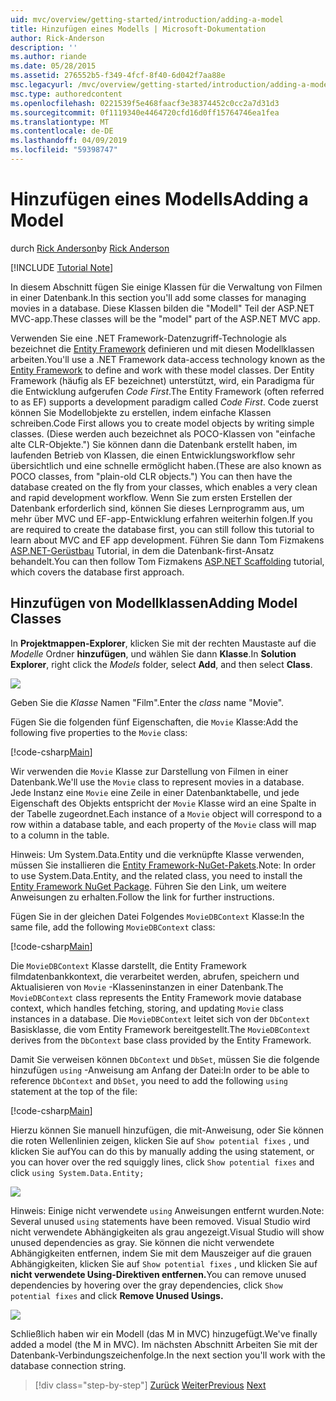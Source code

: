 ```yaml
---
uid: mvc/overview/getting-started/introduction/adding-a-model
title: Hinzufügen eines Modells | Microsoft-Dokumentation
author: Rick-Anderson
description: ''
ms.author: riande
ms.date: 05/28/2015
ms.assetid: 276552b5-f349-4fcf-8f40-6d042f7aa88e
msc.legacyurl: /mvc/overview/getting-started/introduction/adding-a-model
msc.type: authoredcontent
ms.openlocfilehash: 0221539f5e468faacf3e38374452c0cc2a7d31d3
ms.sourcegitcommit: 0f1119340e4464720cfd16d0ff15764746ea1fea
ms.translationtype: MT
ms.contentlocale: de-DE
ms.lasthandoff: 04/09/2019
ms.locfileid: "59398747"
---
```

# <a name="adding-a-model"></a><span data-ttu-id="43dcd-102">Hinzufügen eines Modells</span><span class="sxs-lookup"><span data-stu-id="43dcd-102">Adding a Model</span></span>

<span data-ttu-id="43dcd-103">durch [Rick Anderson]((https://twitter.com/RickAndMSFT))</span><span class="sxs-lookup"><span data-stu-id="43dcd-103">by [Rick Anderson]((https://twitter.com/RickAndMSFT))</span></span>

[!INCLUDE [Tutorial Note](sample/code-location.md)]

<span data-ttu-id="43dcd-104">In diesem Abschnitt fügen Sie einige Klassen für die Verwaltung von Filmen in einer Datenbank.</span><span class="sxs-lookup"><span data-stu-id="43dcd-104">In this section you'll add some classes for managing movies in a database.</span></span> <span data-ttu-id="43dcd-105">Diese Klassen bilden die &quot;Modell&quot; Teil der ASP.NET MVC-app.</span><span class="sxs-lookup"><span data-stu-id="43dcd-105">These classes will be the &quot;model&quot; part of the ASP.NET MVC app.</span></span>

<span data-ttu-id="43dcd-106">Verwenden Sie eine .NET Framework-Datenzugriff-Technologie als bezeichnet die [Entity Framework](https://docs.microsoft.com/ef/) definieren und mit diesen Modellklassen arbeiten.</span><span class="sxs-lookup"><span data-stu-id="43dcd-106">You'll use a .NET Framework data-access technology known as the [Entity Framework](https://docs.microsoft.com/ef/) to define and work with these model classes.</span></span> <span data-ttu-id="43dcd-107">Der Entity Framework (häufig als EF bezeichnet) unterstützt, wird, ein Paradigma für die Entwicklung aufgerufen *Code First*.</span><span class="sxs-lookup"><span data-stu-id="43dcd-107">The Entity Framework (often referred to as EF) supports a development paradigm called *Code First*.</span></span> <span data-ttu-id="43dcd-108">Code zuerst können Sie Modellobjekte zu erstellen, indem einfache Klassen schreiben.</span><span class="sxs-lookup"><span data-stu-id="43dcd-108">Code First allows you to create model objects by writing simple classes.</span></span> <span data-ttu-id="43dcd-109">(Diese werden auch bezeichnet als POCO-Klassen von &quot;einfache alte CLR-Objekte.&quot;) Sie können dann die Datenbank erstellt haben, im laufenden Betrieb von Klassen, die einen Entwicklungsworkflow sehr übersichtlich und eine schnelle ermöglicht haben.</span><span class="sxs-lookup"><span data-stu-id="43dcd-109">(These are also known as POCO classes, from &quot;plain-old CLR objects.&quot;) You can then have the database created on the fly from your classes, which enables a very clean and rapid development workflow.</span></span> <span data-ttu-id="43dcd-110">Wenn Sie zum ersten Erstellen der Datenbank erforderlich sind, können Sie dieses Lernprogramm aus, um mehr über MVC und EF-app-Entwicklung erfahren weiterhin folgen.</span><span class="sxs-lookup"><span data-stu-id="43dcd-110">If you are required to create the database first, you can still follow this tutorial to learn about MVC and EF app development.</span></span> <span data-ttu-id="43dcd-111">Führen Sie dann Tom Fizmakens [ASP.NET-Gerüstbau](xref:visual-studio/overview/2013/aspnet-scaffolding-overview) Tutorial, in dem die Datenbank-first-Ansatz behandelt.</span><span class="sxs-lookup"><span data-stu-id="43dcd-111">You can then follow Tom Fizmakens [ASP.NET Scaffolding](xref:visual-studio/overview/2013/aspnet-scaffolding-overview) tutorial, which covers the database first approach.</span></span>

## <a name="adding-model-classes"></a><span data-ttu-id="43dcd-112">Hinzufügen von Modellklassen</span><span class="sxs-lookup"><span data-stu-id="43dcd-112">Adding Model Classes</span></span>

<span data-ttu-id="43dcd-113">In **Projektmappen-Explorer**, klicken Sie mit der rechten Maustaste auf die *Modelle* Ordner **hinzufügen**, und wählen Sie dann **Klasse**.</span><span class="sxs-lookup"><span data-stu-id="43dcd-113">In **Solution Explorer**, right click the *Models* folder, select **Add**, and then select **Class**.</span></span>

![](adding-a-model/_static/image1.png)

<span data-ttu-id="43dcd-114">Geben Sie die *Klasse* Namen &quot;Film&quot;.</span><span class="sxs-lookup"><span data-stu-id="43dcd-114">Enter the *class* name &quot;Movie&quot;.</span></span>

<span data-ttu-id="43dcd-115">Fügen Sie die folgenden fünf Eigenschaften, die `Movie` Klasse:</span><span class="sxs-lookup"><span data-stu-id="43dcd-115">Add the following five properties to the `Movie` class:</span></span>

[!code-csharp[Main](adding-a-model/samples/sample1.cs)]

<span data-ttu-id="43dcd-116">Wir verwenden die `Movie` Klasse zur Darstellung von Filmen in einer Datenbank.</span><span class="sxs-lookup"><span data-stu-id="43dcd-116">We'll use the `Movie` class to represent movies in a database.</span></span> <span data-ttu-id="43dcd-117">Jede Instanz eine `Movie` eine Zeile in einer Datenbanktabelle, und jede Eigenschaft des Objekts entspricht der `Movie` Klasse wird an eine Spalte in der Tabelle zugeordnet.</span><span class="sxs-lookup"><span data-stu-id="43dcd-117">Each instance of a `Movie` object will correspond to a row within a database table, and each property of the `Movie` class will map to a column in the table.</span></span>

<span data-ttu-id="43dcd-118">Hinweis: Um System.Data.Entity und die verknüpfte Klasse verwenden, müssen Sie installieren die [Entity Framework-NuGet-Pakets](https://www.nuget.org/packages/EntityFramework/).</span><span class="sxs-lookup"><span data-stu-id="43dcd-118">Note: In order to use System.Data.Entity, and the related class, you need to install the [Entity Framework NuGet Package](https://www.nuget.org/packages/EntityFramework/).</span></span> <span data-ttu-id="43dcd-119">Führen Sie den Link, um weitere Anweisungen zu erhalten.</span><span class="sxs-lookup"><span data-stu-id="43dcd-119">Follow the link for further instructions.</span></span>

<span data-ttu-id="43dcd-120">Fügen Sie in der gleichen Datei Folgendes `MovieDBContext` Klasse:</span><span class="sxs-lookup"><span data-stu-id="43dcd-120">In the same file, add the following `MovieDBContext` class:</span></span>

[!code-csharp[Main](adding-a-model/samples/sample2.cs?highlight=2,15-18)]

<span data-ttu-id="43dcd-121">Die `MovieDBContext` Klasse darstellt, die Entity Framework filmdatenbankkontext, die verarbeitet werden, abrufen, speichern und Aktualisieren von `Movie` -Klasseninstanzen in einer Datenbank.</span><span class="sxs-lookup"><span data-stu-id="43dcd-121">The `MovieDBContext` class represents the Entity Framework movie database context, which handles fetching, storing, and updating `Movie` class instances in a database.</span></span> <span data-ttu-id="43dcd-122">Die `MovieDBContext` leitet sich von der `DbContext` Basisklasse, die vom Entity Framework bereitgestellt.</span><span class="sxs-lookup"><span data-stu-id="43dcd-122">The `MovieDBContext` derives from the `DbContext` base class provided by the Entity Framework.</span></span>

<span data-ttu-id="43dcd-123">Damit Sie verweisen können `DbContext` und `DbSet`, müssen Sie die folgende hinzufügen `using` -Anweisung am Anfang der Datei:</span><span class="sxs-lookup"><span data-stu-id="43dcd-123">In order to be able to reference `DbContext` and `DbSet`, you need to add the following `using` statement at the top of the file:</span></span>

[!code-csharp[Main](adding-a-model/samples/sample3.cs)]

<span data-ttu-id="43dcd-124">Hierzu können Sie manuell hinzufügen, die mit-Anweisung, oder Sie können die roten Wellenlinien zeigen, klicken Sie auf `Show potential fixes` , und klicken Sie auf</span><span class="sxs-lookup"><span data-stu-id="43dcd-124">You can do this by manually adding the using statement, or you can hover over the red squiggly lines, click `Show potential fixes` and click</span></span> `using System.Data.Entity;`

![](adding-a-model/_static/image2.png)

<span data-ttu-id="43dcd-125">Hinweis: Einige nicht verwendete `using` Anweisungen entfernt wurden.</span><span class="sxs-lookup"><span data-stu-id="43dcd-125">Note: Several unused `using` statements have been removed.</span></span> <span data-ttu-id="43dcd-126">Visual Studio wird nicht verwendete Abhängigkeiten als grau angezeigt.</span><span class="sxs-lookup"><span data-stu-id="43dcd-126">Visual Studio will show unused dependencies as gray.</span></span> <span data-ttu-id="43dcd-127">Sie können die nicht verwendete Abhängigkeiten entfernen, indem Sie mit dem Mauszeiger auf die grauen Abhängigkeiten, klicken Sie auf `Show potential fixes` , und klicken Sie auf **nicht verwendete Using-Direktiven entfernen.**</span><span class="sxs-lookup"><span data-stu-id="43dcd-127">You can remove unused dependencies by hovering over the gray dependencies, click `Show potential fixes` and click **Remove Unused Usings.**</span></span>

![](adding-a-model/_static/image3.png)

<span data-ttu-id="43dcd-128">Schließlich haben wir ein Modell (das M in MVC) hinzugefügt.</span><span class="sxs-lookup"><span data-stu-id="43dcd-128">We've finally added a model (the M in MVC).</span></span> <span data-ttu-id="43dcd-129">Im nächsten Abschnitt Arbeiten Sie mit der Datenbank-Verbindungszeichenfolge.</span><span class="sxs-lookup"><span data-stu-id="43dcd-129">In the next section you'll work with the database connection string.</span></span>

> [!div class="step-by-step"]
> <span data-ttu-id="43dcd-130">[Zurück](adding-a-view.md)
> [Weiter](creating-a-connection-string.md)</span><span class="sxs-lookup"><span data-stu-id="43dcd-130">[Previous](adding-a-view.md)
[Next](creating-a-connection-string.md)</span></span>
